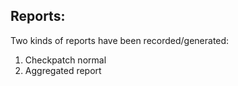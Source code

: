 ## Reports:
Two kinds of reports have been recorded/generated:
1. Checkpatch normal 
2. Aggregated report
